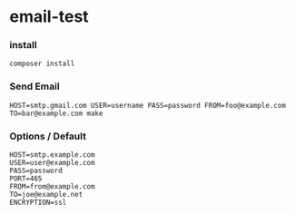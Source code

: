 # email-test

### install

```composer install```

### Send Email

```
HOST=smtp.gmail.com USER=username PASS=password FROM=foo@example.com TO=bar@example.com make

```

### Options / Default

```
HOST=smtp.example.com
USER=user@example.com
PASS=password
PORT=465
FROM=from@example.com
TO=joe@example.net
ENCRYPTION=ssl
```
